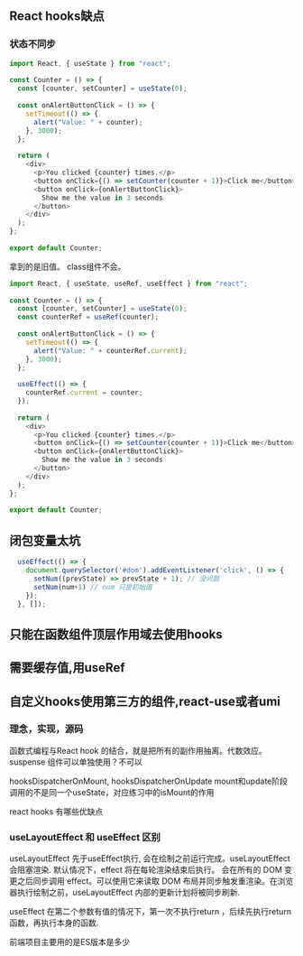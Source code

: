 ## React hooks缺点 


### 状态不同步 
```js
import React, { useState } from "react";
​
const Counter = () => {
  const [counter, setCounter] = useState(0);
​
  const onAlertButtonClick = () => {
    setTimeout(() => {
      alert("Value: " + counter);
    }, 3000);
  };
​
  return (
    <div>
      <p>You clicked {counter} times.</p>
      <button onClick={() => setCounter(counter + 1)}>Click me</button>
      <button onClick={onAlertButtonClick}>
        Show me the value in 3 seconds
      </button>
    </div>
  );
};
​
export default Counter;
``` 
拿到的是旧值。 class组件不会。 


```js
import React, { useState, useRef, useEffect } from "react";
​
const Counter = () => {
  const [counter, setCounter] = useState(0);
  const counterRef = useRef(counter);
​
  const onAlertButtonClick = () => {
    setTimeout(() => {
      alert("Value: " + counterRef.current);
    }, 3000);
  };
​
  useEffect(() => {
    counterRef.current = counter;
  });
​
  return (
    <div>
      <p>You clicked {counter} times.</p>
      <button onClick={() => setCounter(counter + 1)}>Click me</button>
      <button onClick={onAlertButtonClick}>
        Show me the value in 3 seconds
      </button>
    </div>
  );
};
​
export default Counter;
``` 



## 闭包变量太坑 

```js
  useEffect(() => {
    document.querySelector('#dom').addEventListener('click', () => {
      setNum((prevState) => prevState + 1); // 没问题 
      setNum(num+1) // num 只是初始值
    });
  }, []);
```


## 只能在函数组件顶层作用域去使用hooks 


## 需要缓存值,用useRef  

## 自定义hooks使用第三方的组件,react-use或者umi


### 理念，实现，源码
函数式编程与React hook 的结合，就是把所有的副作用抽离。代数效应。
suspense 组件可以单独使用？不可以

hooksDispatcherOnMount, hooksDispatcherOnUpdate mount和update阶段调用的不是同一个useState，对应练习中的isMount的作用

react hooks 有哪些优缺点

### useLayoutEffect 和 useEffect 区别 
useLayoutEffect 先于useEffect执行, 会在绘制之前运行完成。useLayoutEffect 会阻塞渲染.
默认情况下，effect 将在每轮渲染结束后执行。
会在所有的 DOM 变更之后同步调用 effect。可以使用它来读取 DOM 布局并同步触发重渲染。在浏览器执行绘制之前，useLayoutEffect 内部的更新计划将被同步刷新.

useEffect 在第二个参数有值的情况下，第一次不执行return ，后续先执行return 函数，再执行本身的函数.

前端项目主要用的是ES版本是多少 
